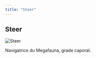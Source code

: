 ```yaml
---
title: "Steer"
---
```


Steer
-----


![Steer](/images/stories/saga/gnoreconguista/persos/steer.png)

Navigatrice du Megafauna, grade caporal.
